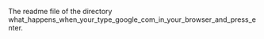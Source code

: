 The readme file of the directory what_happens_when_your_type_google_com_in_your_browser_and_press_enter.